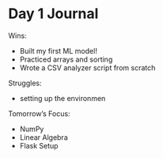 # Day 1 Journal

 Wins:
- Built my first ML model!
- Practiced arrays and sorting
- Wrote a CSV analyzer script from scratch

Struggles:
- setting up the environmen

 Tomorrow’s Focus:
- NumPy
- Linear Algebra
- Flask Setup

 
